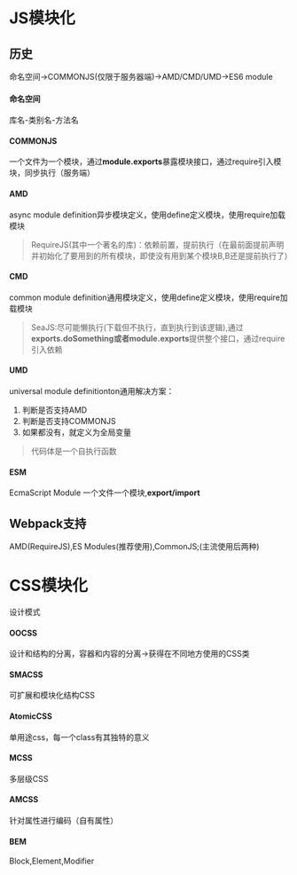 # JS模块化
## 历史
命名空间->COMMONJS(仅限于服务器端)->AMD/CMD/UMD->ES6 module

#### 命名空间
库名-类别名-方法名
#### COMMONJS
一个文件为一个模块，通过**module.exports**暴露模块接口，通过require引入模块，同步执行（服务端）
#### AMD
async module definition异步模块定义，使用define定义模块，使用require加载模块
> RequireJS(其中一个著名的库)：依赖前置，提前执行（在最前面提前声明并初始化了要用到的所有模块，即使没有用到某个模块B,B还是提前执行了）
#### CMD
common module definition通用模块定义，使用define定义模块，使用require加载模块
> SeaJS:尽可能懒执行(下载但不执行，直到执行到该逻辑),通过**exports.doSomething或者module.exports**提供整个接口，通过require引入依赖
#### UMD
universal module definitionton通用解决方案：
1. 判断是否支持AMD
2. 判断是否支持COMMONJS
3. 如果都没有，就定义为全局变量
> 代码体是一个自执行函数
#### ESM
EcmaScript Module
一个文件一个模块,**export/import**

## Webpack支持
AMD(RequireJS),ES Modules(推荐使用),CommonJS;(主流使用后两种)
# CSS模块化
设计模式
#### OOCSS
设计和结构的分离，容器和内容的分离->获得在不同地方使用的CSS类
#### SMACSS
可扩展和模块化结构CSS
#### AtomicCSS
单用途css，每一个class有其独特的意义
#### MCSS
多层级CSS
#### AMCSS
针对属性进行编码（自有属性）
#### BEM
Block,Element,Modifier
